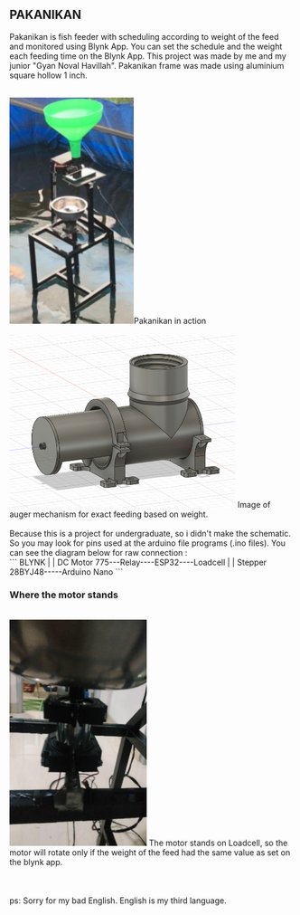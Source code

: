 ## PAKANIKAN

Pakanikan is fish feeder with scheduling according to weight of the feed and monitored using Blynk App.
You can set the schedule and the weight each feeding time on the Blynk App. This project was made by me and my junior "Gyan Noval Havillah".
Pakanikan frame was made using aluminium square hollow 1 inch. <br/>

<br/>
<img src="Photos/pakanikan_in_action.png" alt="PAKANIKAN in Action" height="400">Pakanikan in action</img>

<br/>
<br/>
<img src="3D%20Design/Auger_Detailed.png" alt="Auger Mechanism" width="400">
Image of auger mechanism for exact feeding based on weight.
<br/>
<br/>
Because this is a project for undergraduate, so i didn't make the schematic. So you may look for pins used at the arduino file programs (.ino files).
You can see the diagram below for raw connection :
<br/>
```
                        BLYNK
                          |
                          |
DC Motor 775---Relay----ESP32----Loadcell
                          |
                          |
Stepper 28BYJ48-----Arduino Nano
```

### Where the motor stands
<br/>
<img src="Photos/how%20to%20mount%20motor.png" alt="How to Mount DC Motor" height="400">
The motor stands on Loadcell, so the motor will rotate only if the weight of the feed had the same value as set on the blynk app.

<br/>
<br/>
<br/>
<br/>
ps: Sorry for my bad English. English is my third language.
